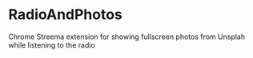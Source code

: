 # RadioAndPhotos
Chrome Streema extension for showing fullscreen photos from Unsplah while listening to the radio
